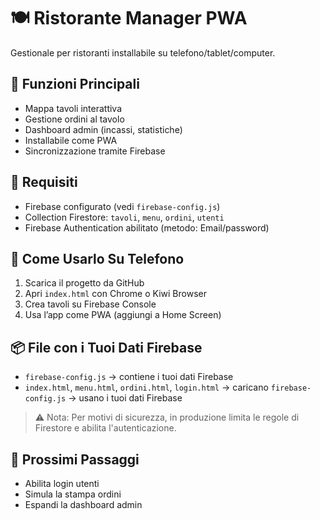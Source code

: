 # 🍽️ Ristorante Manager PWA

Gestionale per ristoranti installabile su telefono/tablet/computer.

## 🧩 Funzioni Principali
- Mappa tavoli interattiva
- Gestione ordini al tavolo
- Dashboard admin (incassi, statistiche)
- Installabile come PWA
- Sincronizzazione tramite Firebase

## 🔧 Requisiti
- Firebase configurato (vedi `firebase-config.js`)
- Collection Firestore: `tavoli`, `menu`, `ordini`, `utenti`
- Firebase Authentication abilitato (metodo: Email/password)

## 📱 Come Usarlo Su Telefono
1. Scarica il progetto da GitHub
2. Apri `index.html` con Chrome o Kiwi Browser
3. Crea tavoli su Firebase Console
4. Usa l’app come PWA (aggiungi a Home Screen)

## 📦 File con i Tuoi Dati Firebase
- `firebase-config.js` → contiene i tuoi dati Firebase  
- `index.html`, `menu.html`, `ordini.html`, `login.html` → caricano `firebase-config.js` → usano i tuoi dati Firebase

> ⚠️ Nota: Per motivi di sicurezza, in produzione limita le regole di Firestore e abilita l'autenticazione.

## 🚀 Prossimi Passaggi
- Abilita login utenti
- Simula la stampa ordini
- Espandi la dashboard admin
